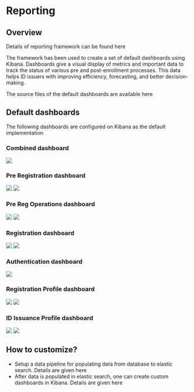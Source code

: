 # Reporting

## Overview

Details of reporting framework can be found here <TODO add link>

The framework has been used to create a set of default dashboards using Kibana. Dashboards give a visual display of metrics and important data to track the status of various pre and post-enrollment processes. This data helps ID issuers with improving efficiency, forecasting, and better decision-making.

The source files of the default dashboards are available here <TODO add link>

## Default dashboards
The following dashboards are configured on Kibana as the default implementation

### Combined dashboard
  ![](_images/reports-combined-dashboard.png)
  

### Pre Registration dashboard
  ![](_images/reports-preregistration-1.png)
  ![](_images/reports-preregistration-1.png)

  
### Pre Reg Operations dashboard
  ![](_images/reports-preregistration-operations-1.png)
  ![](_images/reports-preregistration-operations-2.png)
  
  
### Registration dashboard
  ![](_images/reports-registration-1.png)
  ![](_images/reports-registration-2.png)
  
  
### Authentication dashboard
  ![](_images/reports-authentication.png)
  
  
### Registration Profile dashboard
  ![](_images/reports-registration-profile-1.png)
  ![](_images/reports-registration-profile-2.png)
  
  
### ID Issuance Profile dashboard
  ![](_images/reports-id-issuance-1.png)
  ![](_images/reports-id-issuance-2.png)


## How to customize?
* Setup a data pipeline for populating data from database to elastic search. Details are given here <TODO add link>
* After data is populated in elastic search, one can create custom dashboards in Kibana. Details are given here <TODO add link>

